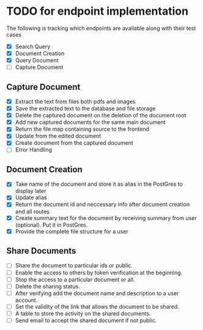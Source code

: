 # TODO for endpoint implementation

The following is tracking which endpoints are available along with their test cases

- [x] Search Query
- [x] Document Creation
- [x] Query Document
- [ ] Capture Document

## Capture Document

- [x] Extract the text from files both pdfs and images 
- [x] Save the extracted text to the database and file storage
- [x] Delete the captured document on the deletion of the document root
- [x] Add new captured documents for the same main document
- [x] Return the file map containing source to the frontend
- [x] Update from the edited document
- [x] Create document from the captured document
- [ ] Error Handling

## Document Creation
- [x] Take name of the document and store it as alias in the PostGres to display later
- [x] Update alias
- [x] Return the document id and neccessary info after document creation and all routes
- [x] Create summary text for the document by receiving summary from user (optional). Put it in PostGres.
- [x] Provide the complete file structure for a user

## Share Documents
- [ ] Share the document to particular ids or public.
- [ ] Enable the access to others by token verification at the beginning.
- [ ] Stop the access to a particular document or all.
- [ ] Delete the sharing status.
- [ ] After verifying add the document name and description to a user account.
- [ ] Set the validity of the link that allows the document to be shared.
- [ ] A table to store the activity on the shared documents.
- [ ] Send email to accept the shared document if not public.
